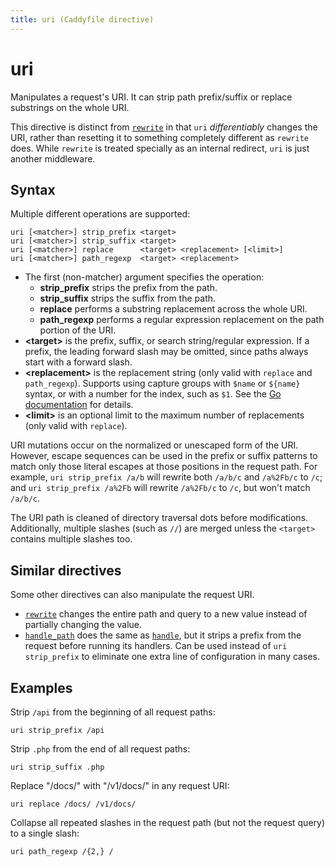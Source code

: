 ```yaml
---
title: uri (Caddyfile directive)
---
```


# uri

Manipulates a request's URI. It can strip path prefix/suffix or replace substrings on the whole URI.

This directive is distinct from [`rewrite`](rewrite) in that `uri` _differentiably_ changes the URI, rather than resetting it to something completely different as `rewrite` does. While `rewrite` is treated specially as an internal redirect, `uri` is just another middleware.


## Syntax

Multiple different operations are supported:

```caddy-d
uri [<matcher>] strip_prefix <target>
uri [<matcher>] strip_suffix <target>
uri [<matcher>] replace      <target> <replacement> [<limit>]
uri [<matcher>] path_regexp  <target> <replacement>
```

- The first (non-matcher) argument specifies the operation:
	- **strip_prefix** strips the prefix from the path.
	- **strip_suffix** strips the suffix from the path.
	- **replace** performs a substring replacement across the whole URI.
	- **path_regexp** performs a regular expression replacement on the path portion of the URI.
- **&lt;target&gt;** is the prefix, suffix, or search string/regular expression. If a prefix, the leading forward slash may be omitted, since paths always start with a forward slash.
- **&lt;replacement&gt;** is the replacement string (only valid with `replace` and `path_regexp`). Supports using capture groups with `$name` or `${name}` syntax, or with a number for the index, such as `$1`. See the [Go documentation](https://golang.org/pkg/regexp/#Regexp.Expand) for details.
- **&lt;limit&gt;** is an optional limit to the maximum number of replacements (only valid with `replace`).

URI mutations occur on the normalized or unescaped form of the URI. However, escape sequences can be used in the prefix or suffix patterns to match only those literal escapes at those positions in the request path. For example, `uri strip_prefix /a/b` will rewrite both `/a/b/c` and `/a%2Fb/c` to `/c`; and `uri strip_prefix /a%2Fb` will rewrite `/a%2Fb/c` to `/c`, but won't match `/a/b/c`.

The URI path is cleaned of directory traversal dots before modifications. Additionally, multiple slashes (such as `//`) are merged unless the `<target>` contains multiple slashes too.

## Similar directives

Some other directives can also manipulate the request URI.

- [`rewrite`](rewrite) changes the entire path and query to a new value instead of partially changing the value.
- [`handle_path`](handle_path) does the same as [`handle`](handle), but it strips a prefix from the request before running its handlers. Can be used instead of `uri strip_prefix` to eliminate one extra line of configuration in many cases.


## Examples

Strip `/api` from the beginning of all request paths:

```caddy-d
uri strip_prefix /api
```

Strip `.php` from the end of all request paths:

```caddy-d
uri strip_suffix .php
```

Replace "/docs/" with "/v1/docs/" in any request URI:

```caddy-d
uri replace /docs/ /v1/docs/
```

Collapse all repeated slashes in the request path (but not the request query) to a single slash:

```caddy-d
uri path_regexp /{2,} /
```
